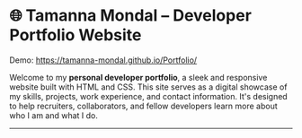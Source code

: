 # 🌐 Tamanna Mondal – Developer Portfolio Website

Demo: https://tamanna-mondal.github.io/Portfolio/

Welcome to my **personal developer portfolio**, a sleek and responsive website built with HTML and CSS. This site serves as a digital showcase of my skills, projects, work experience, and contact information. It's designed to help recruiters, collaborators, and fellow developers learn more about who I am and what I do.

---

